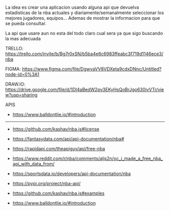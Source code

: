 La idea es crear una aplicacion usando alguna api que devuelva estadisticas de la nba actuales y diariamente/semanalmente seleccionar los mejores jugadores, equipos...
Ademas de mostrar la informacion para que se pueda consultar.

La api que usare aun no esta del todo claro cual sera ya que sigo buscando la mas adecuada


TRELLO: https://trello.com/invite/b/Bg7r0xSN/b5ba4e6c6983ffeabc3f719d1146ece3/nba

FIGMA: https://www.figma.com/file/DgwvaVV8VDXeta9cdxDNnc/Untitled?node-id=0%3A1

DRAW.IO: https://drive.google.com/file/d/1DI4aBedW2pv3EKyHsQoBrJgo630ivVTr/view?usp=sharing


APIS
- https://www.balldontlie.io/#introduction


___________________________________________________________________________________________________________________________________________________________________________________
- https://github.com/kashav/nba.js#license

- https://fantasydata.com/api/api-documentation/nba#
- https://rapidapi.com/theapiguy/api/free-nba
- https://www.reddit.com/r/nba/comments/aljs2n/oc_i_made_a_free_nba_api_with_data_from/
- https://sportsdata.io/developers/api-documentation/nba
- https://pypi.org/project/nba-api/
- https://github.com/kashav/nba.js#examples
- https://www.balldontlie.io/#introduction
